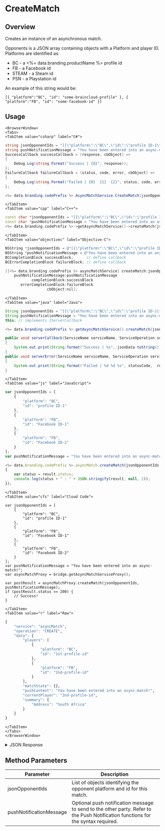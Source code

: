 # CreateMatch
## Overview
Creates an instance of an asynchronous match.

Opponents is a JSON array containing objects with a Platform and player ID. Platforms are identified as:

- BC - a <%= data.branding.productName %> profile id
- FB - a Facebook id
- STEAM - a Steam id
- PSN - a Playstation id

An example of this string would be:

`[{
  "platform":"BC",
  "id": "some-braincloud-profile"
},
{
  "platform":"FB",
  "id": "some-facebook-id"
}]`

<PartialServop service_name="asyncMatch" operation_name="CREATE" />

## Usage

```mdx-code-block
<BrowserWindow>
<Tabs>
<TabItem value="csharp" label="C#">
```

```csharp
string jsonOpponentIds = "[{\"platform\":\"BC\",\"id\":\"profile ID-1\"},{\"platform\":\"FB\",\"id\":\"Facebook ID-1\"},{\"platform\":\"FB\",\"id\":\"Facebook ID-2\"}]";
string pushNotificationMessage = "You have been entered into an async-match!";
SuccessCallback successCallback = (response, cbObject) =>
{
    Debug.Log(string.Format("Success | {0}", response));
};
FailureCallback failureCallback = (status, code, error, cbObject) =>
{
    Debug.Log(string.Format("Failed | {0}  {1}  {2}", status, code, error));
};

<%= data.branding.codePrefix %>.AsyncMatchService.CreateMatch(jsonOpponentIds, pushNotificationMessage, successCallback, failureCallback);
```

```mdx-code-block
</TabItem>
<TabItem value="cpp" label="C++">
```

```cpp
const char *jsonOpponentIds = "[{\"platform\":\"BC\",\"id\":\"profile ID-1\"},{\"platform\":\"FB\",\"id\":\"Facebook ID-1\"},{\"platform\":\"FB\",\"id\":\"Facebook ID-2\"}]";
const char *pushNotificationMessage = "You have been entered into an async-match!";
<%= data.branding.codePrefix %>->getAsyncMatchService()->createMatch(jsonOpponentIds, pushNotificationMessage, this);
```

```mdx-code-block
</TabItem>
<TabItem value="objectivec" label="Objective-C">
```

```objectivec
NSString *jsonOpponentIds = @"[{\"platform\":\"BC\",\"id\":\"profile ID-1\"},{\"platform\":\"FB\",\"id\":\"Facebook ID-1\"},{\"platform\":\"FB\",\"id\":\"Facebook ID-2\"}]";
NSString *pushNotificationMessage = @"You have been entered into an async-match!";
BCCompletionBlock successBlock;      // define callback
BCErrorCompletionBlock failureBlock; // define callback

[[<%= data.branding.codePrefix %> asyncMatchService] createMatch:jsonOpponentIds
    pushNotificationMessage:pushNotificationMessage
            completionBlock:successBlock
       errorCompletionBlock:failureBlock
                   cbObject:nil];
```

```mdx-code-block
</TabItem>
<TabItem value="java" label="Java">
```

```java
String jsonOpponentIds = "[{\"platform\":\"BC\",\"id\":\"profile ID-1\"},{\"platform\":\"FB\",\"id\":\"Facebook ID-1\"},{\"platform\":\"FB\",\"id\":\"Facebook ID-2\"}]";
String pushNotificationMessage = "You have been entered into an async-match!";
this; // implements IServerCallback

<%= data.branding.codePrefix %>.getAsyncMatchService().createMatch(jsonOpponentIds, pushNotificationMessage, this);

public void serverCallback(ServiceName serviceName, ServiceOperation serviceOperation, JSONObject jsonData)
{
    System.out.print(String.format("Success | %s", jsonData.toString()));
}
public void serverError(ServiceName serviceName, ServiceOperation serviceOperation, int statusCode, int reasonCode, String jsonError)
{
    System.out.print(String.format("Failed | %d %d %s", statusCode,  reasonCode, jsonError.toString()));
}
```

```mdx-code-block
</TabItem>
<TabItem value="js" label="JavaScript">
```

```javascript
var jsonOpponentIds = [
    {
        "platform": "BC",
        "id": "profile ID-1"
    },
    {
        "platform": "FB",
        "id": "Facebook ID-1"
    },
    {
        "platform": "FB",
        "id": "Facebook ID-2"
    }
];
var pushNotificationMessage = "You have been entered into an async-match!";

<%= data.branding.codePrefix %>.asyncMatch.createMatch(jsonOpponentIds, pushNotificationMessage, result =>
{
	var status = result.status;
	console.log(status + " : " + JSON.stringify(result, null, 2));
});
```

```mdx-code-block
</TabItem>
<TabItem value="cfs" label="Cloud Code">
```

```cfscript
var jsonOpponentIds = [
    {
        "platform": "BC",
        "id": "profile ID-1"
    },
    {
        "platform": "FB",
        "id": "Facebook ID-1"
    },
    {
        "platform": "FB",
        "id": "Facebook ID-2"
    }
];
var pushNotificationMessage = "You have been entered into an async-match!";
var asyncMatchProxy = bridge.getAsyncMatchServiceProxy();

var postResult = asyncMatchProxy.createMatch(jsonOpponentIds, pushNotificationMessage);
if (postResult.status == 200) {
    // Success!
}
```

```mdx-code-block
</TabItem>
<TabItem value="r" label="Raw">
```

```r
{
	"service": "asyncMatch",
	"operation": "CREATE",
	"data": {
		"players": [
			{
				"platform": "BC",
				"id": "1st-profile-id"
			},
			{
				"platform": "FB",
				"id": "2nd-profile-id"
			}
		],
		"matchState": {},
		"pushContent": "You have been entered into an async-match!",
		"currentPlayer": "2nd-profile-id",
		"summary": {
			"Address": "South Africa"
		}
	}
}
```

```mdx-code-block
</TabItem>
</Tabs>
</BrowserWindow>
```

<details>
<summary>JSON Response</summary>

```json
{
    "status" : 200,
    "data" :
    {
        "gameId": "com.dnadpk.football",
        "ownerId": "0df9f282-183b-4d67-866e-670fb35a2376",
        "matchId": "match1",
        "version": 0,
        "players": [
            {
                "playerId": "0df9f282-183b-4d67-866e-670fb35a2376",
                "playerName": "",
                "pictureUrl": null,
                "summaryFriendData": null
            },
            {
                "playerId": "4693ec75-3a99-4577-aef7-0f41d299339c",
                "playerName": "Presto1",
                "pictureUrl": null,
                "summaryFriendData": null
            }
        ],
        "status": {
            "status": "NOT_STARTED",
            "currentPlayer": "0df9f282-183b-4d67-866e-670fb35a2376"
        },
        "summary": null,
        "createdAt": 1415641372974,
        "updatedAt": 1415641372974
    }
}
```
</details>

## Method Parameters
Parameter | Description
--------- | -----------
jsonOpponentIds | List of objects identifying the opponent platform and id for this match.
pushNotificationMessage | Optional push notification message to send to the other party. Refer to the Push Notification functions for the syntax required.


